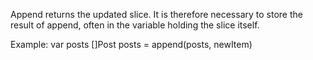 Append returns the updated slice. It is therefore necessary to store the result of append, often in the variable holding the slice itself.

Example:
            var posts []Post
            posts = append(posts, newItem)